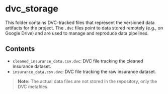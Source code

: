 # dvc_storage

This folder contains DVC-tracked files that represent the versioned data artifacts for the project. The `.dvc` files point to data stored remotely (e.g., on Google Drive) and are used to manage and reproduce data pipelines.

## Contents
- `cleaned_insurance_data.csv.dvc`: DVC file tracking the cleaned insurance dataset.
- `insurance_data.csv.dvc`: DVC file tracking the raw insurance dataset.

> **Note:** The actual data files are not stored in the repository, only the DVC metafiles. 